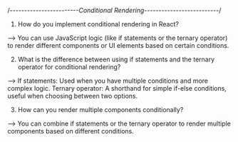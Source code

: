 /*------------------------Conditional Rendering--------------------------*/


1. How do you implement conditional rendering in React?

--> You can use JavaScript logic (like if statements or the ternary operator) to render different components or UI elements based on certain conditions.


2. What is the difference between using if statements and the ternary operator for conditional rendering?

--> If statements: Used when you have multiple conditions and more complex logic.
Ternary operator: A shorthand for simple if-else conditions, useful when choosing between two options.


3. How can you render multiple components conditionally?

--> You can combine if statements or the ternary operator to render multiple components based on different conditions.

